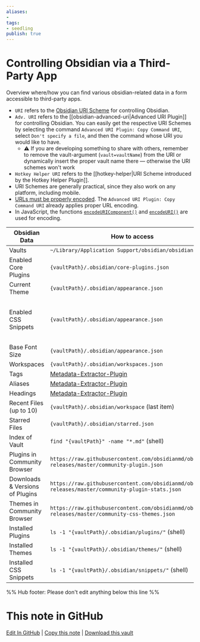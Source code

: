 ```yaml
---
aliases: 
- 
tags:
- seedling
publish: true
---
```


# Controlling Obsidian via a Third-Party App
Overview where/how you can find various obsidian-related data in a form accessible to third-party apps.

- `URI` refers to the [Obsidian URI Scheme](https://help.obsidian.md/Advanced+topics/Using+obsidian+URI#Using+Obsidian+URIs) for controlling Obsidian.
- `Adv. URI` refers to the [[obsidian-advanced-uri\|Advanced URI Plugin]] for controlling Obsidian. You can easily get the respective URI Schemes by selecting the command `Advanced URI Plugin: Copy Command URI`, select `Don't specify a file`, and then the command whose URI you would like to have. 
	- ⚠️ If you are developing something to share with others, remember to remove the vault-argument (`vault=vaultName`) from the URI or dynamically insert the proper vault name there — otherwise the URI schemes won't work
- `Hotkey Helper URI` refers to the [[hotkey-helper\|URI Scheme introduced by the Hotkey Helper Plugin]].
- URI Schemes are generally practical, since they also work on any platform, including mobile.
- [URLs must be properly encoded](https://www.w3schools.com/tags/ref_urlencode.ASP). The `Advanced URI Plugin: Copy Command URI` already applies proper URL encoding.
- In JavaScript, the functions [`encodeURIComponent()`](https://developer.mozilla.org/en-US/docs/Web/JavaScript/Reference/Global_Objects/encodeURIComponent) and [`encodeURI()`](https://developer.mozilla.org/en-US/docs/Web/JavaScript/Reference/Global_Objects/encodeURI) are used for encoding.

| Obsidian Data                   | How to access                                                                                       | How to control                                                                                                                                                                              |
| ------------------------------- | --------------------------------------------------------------------------------------------------- | ------------------------------------------------------------------------------------------------------------------------------------------------------------------------------------------- |
| Vaults                          | `~/Library/Application Support/obsidian/obsidian.json`                                              |                                                                                                                                                                                             |
| Enabled Core Plugins            | `{vaultPath}/.obsidian/core-plugins.json`                                                           |                                                                                                                                                                                             |
| Current Theme                   | `{vaultPath}/.obsidian/appearance.json`                                                             | Theme Switcher Command (via Adv. URI)                                                                                                                                                       |
| Enabled CSS Snippets            | `{vaultPath}/.obsidian/appearance.json`                                                             | Renaming a snippet located in `"{vaultPath}/.obsidian/snippets/"` basically works as a OFF-Switch, since CSS is live-reloaded by Obsidian. (renaming the file back, would be the on-switch) |
| Base Font Size                  | `{vaultPath}/.obsidian/appearance.json`                                                             |                                                                                                                                                                                             |
| Workspaces                      | `{vaultPath}/.obsidian/workspaces.json`                                                             | Open Workspace (Adv. URI)                                                                                                                                                                   |
| Tags                            | [Metadata-Extractor-Plugin](https://github.com/kometenstaub/metadata-extractor)                     | Open / Search (URI)                                                                                                                                                                         |
| Aliases                         | [Metadata-Extractor-Plugin](https://github.com/kometenstaub/metadata-extractor)                     | Open (URI)                                                                                                                                                                                  |
| Headings                        | [Metadata-Extractor-Plugin](https://github.com/kometenstaub/metadata-extractor)                     | Open Heading (Adv. URI)                                                                                                                                                                     |
| Recent Files (up to 10)         | `{vaultPath}/.obsidian/workspace` (last item)                                                       | Open (URI)                                                                                                                                                                                  |
| Starred Files                   | `{vaultPath}/.obsidian/starred.json`                                                                | Open (URI)                                                                                                                                                                                  |
| Index of Vault                  | `find "{vaultPath}" -name "*.md"` (shell)                                                           | Open (URI)                                                                                                                                                                                  |
| Plugins in Community Browser    | `https://raw.githubusercontent.com/obsidianmd/obsidian-releases/master/community-plugin.json`       | Hotkey Helper URI                                                                                                                                                                           |
| Downloads & Versions of Plugins | `https://raw.githubusercontent.com/obsidianmd/obsidian-releases/master/community-plugin-stats.json` | Hotkey Helper URI                                                                                                                                                                           |
| Themes in Community Browser     | `https://raw.githubusercontent.com/obsidianmd/obsidian-releases/master/community-css-themes.json`   |                                                                                                                                                                                             |
| Installed Plugins               | `ls -1 "{vaultPath}/.obsidian/plugins/"` (shell)                                                    | Hotkey Helper URI                                                                                                                                                                           |
| Installed Themes                | `ls -1 "{vaultPath}/.obsidian/themes/"` (shell)                                                     |                                                                                                                                                                                             |
| Installed CSS Snippets          | `ls -1 "{vaultPath}/.obsidian/snippets/"` (shell)                                                   |                                                                                                                                                                                             |

%% Hub footer: Please don't edit anything below this line %%

# This note in GitHub

<span class="git-footer">[Edit In GitHub](https://github.dev/obsidian-community/obsidian-hub/blob/main/04%20-%20Guides%2C%20Workflows%2C%20%26%20Courses/Guides/Controlling%20Obsidian%20via%20a%20Third-party%20App.md "git-hub-edit-note") | [Copy this note](https://raw.githubusercontent.com/obsidian-community/obsidian-hub/main/04%20-%20Guides%2C%20Workflows%2C%20%26%20Courses/Guides/Controlling%20Obsidian%20via%20a%20Third-party%20App.md "git-hub-copy-note") | [Download this vault](https://github.com/obsidian-community/obsidian-hub/archive/refs/heads/main.zip "git-hub-download-vault") </span>

